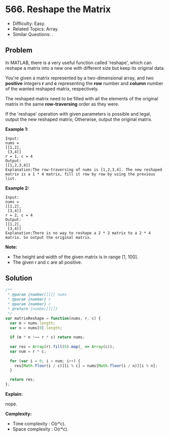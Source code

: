 # 566. Reshape the Matrix

- Difficulty: Easy.
- Related Topics: Array.
- Similar Questions: .

## Problem

In MATLAB, there is a very useful function called 'reshape', which can reshape a matrix into a new one with different size but keep its original data.

You're given a matrix represented by a two-dimensional array, and two **positive** integers **r** and **c** representing the **row** number and **column** number of the wanted reshaped matrix, respectively.

The reshaped matrix need to be filled with all the elements of the original matrix in the same **row-traversing** order as they were.

If the 'reshape' operation with given parameters is possible and legal, output the new reshaped matrix; Otherwise, output the original matrix.

**Example 1:**
```
Input: 
nums = 
[[1,2],
 [3,4]]
r = 1, c = 4
Output: 
[[1,2,3,4]]
Explanation:The row-traversing of nums is [1,2,3,4]. The new reshaped matrix is a 1 * 4 matrix, fill it row by row by using the previous list.
```

**Example 2:**
```
Input: 
nums = 
[[1,2],
 [3,4]]
r = 2, c = 4
Output: 
[[1,2],
 [3,4]]
Explanation:There is no way to reshape a 2 * 2 matrix to a 2 * 4 matrix. So output the original matrix.
```

**Note:**

- The height and width of the given matrix is in range [1, 100].
- The given r and c are all positive.

## Solution

```javascript
/**
 * @param {number[][]} nums
 * @param {number} r
 * @param {number} c
 * @return {number[][]}
 */
var matrixReshape = function(nums, r, c) {
  var m = nums.length;
  var n = nums[0].length;
  
  if (m * n !== r * c) return nums;
  
  var res = Array(r).fill(0).map(_ => Array(c));
  var num = r * c;
  
  for (var i = 0; i < num; i++) {
    res[Math.floor(i / c)][i % c] = nums[Math.floor(i / n)][i % n];
  }

  return res;
};
```

**Explain:**

nope.

**Complexity:**

* Time complexity : O(r*c).
* Space complexity : O(r*c).

